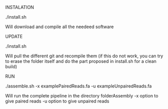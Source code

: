 INSTALATION

./install.sh

Will download and compile all the needeed software


UPDATE

./install.sh

Will pull the different git and recompile them
(if this do not work, you can try to erase the folder itself and do the part proposed in install.sh for a clean build)

RUN

./assemble.sh -x examplePairedReads.fa -u exampleUnpairedReads.fa

Will run the complete pipeline in the directory folderAssembly
-x option to give paired reads
-u option to give unpaired reads

